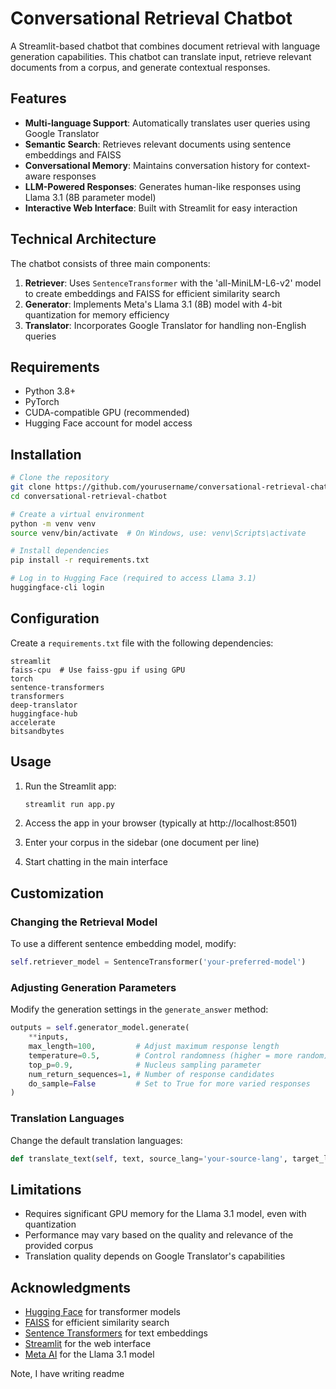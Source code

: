 # Conversational Retrieval Chatbot

A Streamlit-based chatbot that combines document retrieval with language generation capabilities. This chatbot can translate input, retrieve relevant documents from a corpus, and generate contextual responses.

## Features

- **Multi-language Support**: Automatically translates user queries using Google Translator
- **Semantic Search**: Retrieves relevant documents using sentence embeddings and FAISS
- **Conversational Memory**: Maintains conversation history for context-aware responses
- **LLM-Powered Responses**: Generates human-like responses using Llama 3.1 (8B parameter model)
- **Interactive Web Interface**: Built with Streamlit for easy interaction

## Technical Architecture

The chatbot consists of three main components:

1. **Retriever**: Uses `SentenceTransformer` with the 'all-MiniLM-L6-v2' model to create embeddings and FAISS for efficient similarity search
2. **Generator**: Implements Meta's Llama 3.1 (8B) model with 4-bit quantization for memory efficiency
3. **Translator**: Incorporates Google Translator for handling non-English queries

## Requirements

- Python 3.8+
- PyTorch
- CUDA-compatible GPU (recommended)
- Hugging Face account for model access

## Installation

```bash
# Clone the repository
git clone https://github.com/yourusername/conversational-retrieval-chatbot.git
cd conversational-retrieval-chatbot

# Create a virtual environment
python -m venv venv
source venv/bin/activate  # On Windows, use: venv\Scripts\activate

# Install dependencies
pip install -r requirements.txt

# Log in to Hugging Face (required to access Llama 3.1)
huggingface-cli login
```

## Configuration

Create a `requirements.txt` file with the following dependencies:

```
streamlit
faiss-cpu  # Use faiss-gpu if using GPU
torch
sentence-transformers
transformers
deep-translator
huggingface-hub
accelerate
bitsandbytes
```

## Usage

1. Run the Streamlit app:
   ```bash
   streamlit run app.py
   ```

2. Access the app in your browser (typically at http://localhost:8501)

3. Enter your corpus in the sidebar (one document per line)

4. Start chatting in the main interface

## Customization

### Changing the Retrieval Model

To use a different sentence embedding model, modify:

```python
self.retriever_model = SentenceTransformer('your-preferred-model')
```

### Adjusting Generation Parameters

Modify the generation settings in the `generate_answer` method:

```python
outputs = self.generator_model.generate(
    **inputs,
    max_length=100,         # Adjust maximum response length
    temperature=0.5,        # Control randomness (higher = more random)
    top_p=0.9,              # Nucleus sampling parameter
    num_return_sequences=1, # Number of response candidates
    do_sample=False         # Set to True for more varied responses
)
```

### Translation Languages

Change the default translation languages:

```python
def translate_text(self, text, source_lang='your-source-lang', target_lang='your-target-lang'):
```

## Limitations

- Requires significant GPU memory for the Llama 3.1 model, even with quantization
- Performance may vary based on the quality and relevance of the provided corpus
- Translation quality depends on Google Translator's capabilities


## Acknowledgments

- [Hugging Face](https://huggingface.co/) for transformer models
- [FAISS](https://github.com/facebookresearch/faiss) for efficient similarity search
- [Sentence Transformers](https://www.sbert.net/) for text embeddings
- [Streamlit](https://streamlit.io/) for the web interface
- [Meta AI](https://ai.meta.com/) for the Llama 3.1 model


Note, I have writing readme
